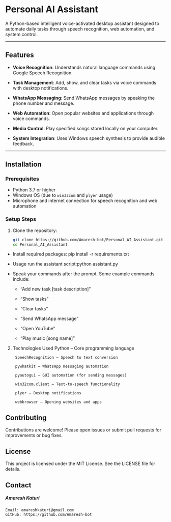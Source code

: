 # Personal AI Assistant

A Python-based intelligent voice-activated desktop assistant designed to automate daily tasks through speech recognition, web automation, and system control.

---

## Features

- **Voice Recognition**: Understands natural language commands using Google Speech Recognition.

- **Task Management**: Add, show, and clear tasks via voice commands with desktop notifications.
- **WhatsApp Messaging**: Send WhatsApp messages by speaking the phone number and message.
- **Web Automation**: Open popular websites and applications through voice commands.
- **Media Control**: Play specified songs stored locally on your computer.
- **System Integration**: Uses Windows speech synthesis to provide audible feedback.

---

## Installation 

### Prerequisites

- Python 3.7 or higher
- Windows OS (due to `win32com` and `plyer` usage)
- Microphone and internet connection for speech recognition and web automation

### Setup Steps

1. Clone the repository:
   ```bash
   git clone https://github.com/Amaresh-bot/Personal_AI_Assistant.git
   cd Personal_AI_Assistant

 - Install required packages: pip install -r requirements.txt

- Usage run the assistant script:python assistant.py

- Speak your commands after the prompt. Some example commands include:

    - “Add new task [task description]”

    - “Show tasks”

    -   “Clear tasks”

    - “Send WhatsApp message”

    -   “Open YouTube”

    -   “Play music [song name]”

2. Technologies Used
        Python – Core programming language

        SpeechRecognition – Speech to text conversion

        pywhatkit – WhatsApp messaging automation

        pyautogui – GUI automation (for sending messages)

        win32com.client – Text-to-speech functionality

        plyer – Desktop notifications

        webbrowser – Opening websites and apps

## Contributing

Contributions are welcome! Please open issues or submit pull requests for improvements or bug fixes.

## License
This project is licensed under the MIT License. See the LICENSE file for details.

## Contact
##### Amaresh Katuri
    Email: amareshkaturi@gmail.com
    GitHub: https://github.com/Amaresh-bot
